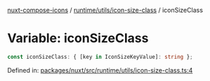[nuxt-compose-icons](../../../../modules.md) / [runtime/utils/icon-size-class](../index.md) / iconSizeClass

# Variable: iconSizeClass

```ts
const iconSizeClass: { [key in IconSizeKeyValue]: string };
```

Defined in: [packages/nuxt/src/runtime/utils/icon-size-class.ts:4](https://github.com/arthur-plazanet/nuxt-compose-icons/blob/99c7adb9fc4bc50d94b098116a004219498c2ced/packages/nuxt/src/runtime/utils/icon-size-class.ts#L4)
